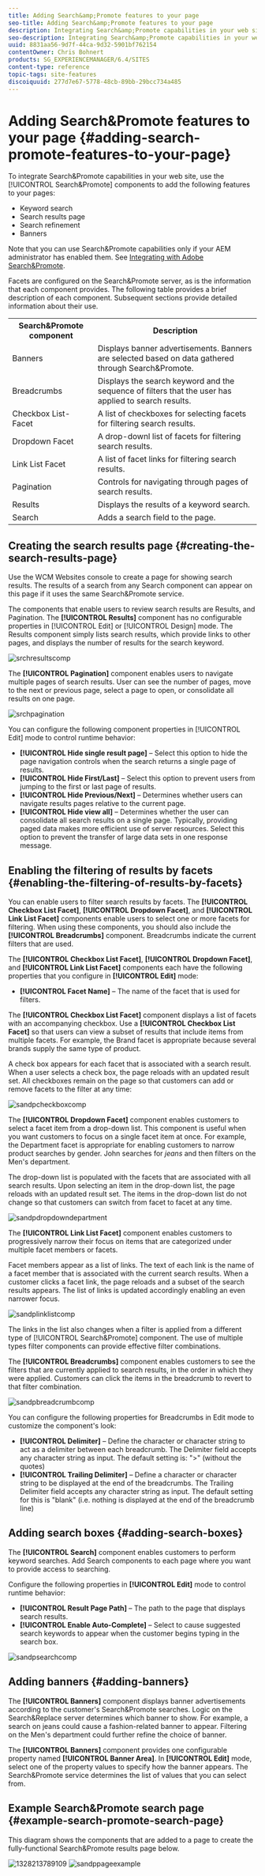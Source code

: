 ```yaml
---
title: Adding Search&amp;Promote features to your page
seo-title: Adding Search&amp;Promote features to your page
description: Integrating Search&amp;Promote capabilities in your web site, you can use the Search&amp;Promote components to add features to your pages such as keyword search, search results page search refinement, and banners.
seo-description: Integrating Search&amp;Promote capabilities in your web site, you can use the Search&amp;Promote components to add features to your pages such as keyword search, search results page search refinement, and banners.
uuid: 8831aa56-9d7f-44ca-9d32-5901bf762154
contentOwner: Chris Bohnert
products: SG_EXPERIENCEMANAGER/6.4/SITES
content-type: reference
topic-tags: site-features
discoiquuid: 277d7e67-5778-48cb-89bb-29bcc734a485
---
```


# Adding Search&amp;Promote features to your page {#adding-search-promote-features-to-your-page}

To integrate Search&amp;Promote capabilities in your web site, use the [!UICONTROL Search&amp;Promote] components to add the following features to your pages:

* Keyword search  
* Search results page
* Search refinement
* Banners

Note that you can use Search&amp;Promote capabilities only if your AEM administrator has enabled them. See [Integrating with Adobe Search&amp;Promote](/help/sites-administering/search-and-promote.md).

Facets are configured on the Search&amp;Promote server, as is the information that each component provides. The following table provides a brief description of each component. Subsequent sections provide detailed information about their use.

<table> 
 <tbody> 
  <tr> 
   <th>Search&amp;Promote component</th> 
   <th>Description</th> 
  </tr> 
  <tr> 
   <td>Banners</td> 
   <td>Displays banner advertisements. Banners are selected based on data gathered through Search&amp;Promote.<br /> </td> 
  </tr> 
  <tr> 
   <td>Breadcrumbs</td> 
   <td>Displays the search keyword and the sequence of filters that the user has applied to search results.</td> 
  </tr> 
  <tr> 
   <td>Checkbox List-Facet</td> 
   <td>A list of checkboxes for selecting facets for filtering search results.</td> 
  </tr> 
  <tr> 
   <td>Dropdown Facet</td> 
   <td>A drop-downl list of facets for filtering search results.</td> 
  </tr> 
  <tr> 
   <td>Link List Facet</td> 
   <td>A list of facet links for filtering search results.</td> 
  </tr> 
  <tr> 
   <td>Pagination</td> 
   <td>Controls for navigating through pages of search results.</td> 
  </tr> 
  <tr> 
   <td>Results</td> 
   <td>Displays the results of a keyword search.</td> 
  </tr> 
  <tr> 
   <td>Search</td> 
   <td>Adds a search field to the page.</td> 
  </tr> 
 </tbody> 
</table>

## Creating the search results page {#creating-the-search-results-page}

Use the WCM Websites console to create a page for showing search results. The results of a search from any Search component can appear on this page if it uses the same Search&amp;Promote service.

The components that enable users to review search results are Results, and Pagination. The **[!UICONTROL Results]** component has no configurable properties in [!UICONTROL Edit] or [!UICONTROL Design] mode. The Results component simply lists search results, which provide links to other pages, and displays the number of results for the search keyword.

![srchresultscomp](assets/srchresultscomp.png)

The **[!UICONTROL Pagination]** component enables users to navigate multiple pages of search results. User can see the number of pages, move to the next or previous page, select a page to open, or consolidate all results on one page.

![srchpagination](assets/srchpagination.png)

You can configure the following component properties in [!UICONTROL Edit] mode to control runtime behavior:

* **[!UICONTROL Hide single result page]** &ndash; Select this option to hide the page navigation controls when the search returns a single page of results.  
* **[!UICONTROL Hide First/Last]** &ndash; Select this option to prevent users from jumping to the first or last page of results.  
* **[!UICONTROL Hide Previous/Next]** &ndash; Determines whether users can navigate results pages relative to the current page.  
* **[!UICONTROL Hide view all]** &ndash; Determines whether the user can consolidate all search results on a single page. Typically, providing paged data makes more efficient use of server resources. Select this option to prevent the transfer of large data sets in one response message.

## Enabling the filtering of results by facets {#enabling-the-filtering-of-results-by-facets}

You can enable users to filter search results by facets. The **[!UICONTROL Checkbox List Facet]**, **[!UICONTROL Dropdown Facet]**, and **[!UICONTROL Link List Facet]** components enable users to select one or more facets for filtering. When using these components, you should also include the **[!UICONTROL Breadcrumbs]** component. Breadcrumbs indicate the current filters that are used.

The **[!UICONTROL Checkbox List Facet]**, **[!UICONTROL Dropdown Facet]**, and **[!UICONTROL Link List Facet]** components each have the following properties that you configure in **[!UICONTROL Edit]** mode:

* **[!UICONTROL Facet Name]** &ndash; The name of the facet that is used for filters.

The **[!UICONTROL Checkbox List Facet]** component displays a list of facets with an accompanying checkbox. Use a **[!UICONTROL Checkbox List Facet]** so that users can view a subset of results that include items from multiple facets. For example, the Brand facet is appropriate because several brands supply the same type of product.

A check box appears for each facet that is associated with a search result. When a user selects a check box, the page reloads with an updated result set. All checkboxes remain on the page so that customers can add or remove facets to the filter at any time:

![sandpcheckboxcomp](assets/sandpcheckboxcomp.png)

The **[!UICONTROL Dropdown Facet]** component enables customers to select a facet item from a drop-down list. This component is useful when you want customers to focus on a single facet item at once. For example, the Department facet is appropriate for enabling customers to narrow product searches by gender. John searches for *jeans* and then filters on the Men's department.

The drop-down list is populated with the facets that are associated with all search results. Upon selecting an item in the drop-down list, the page reloads with an updated result set. The items in the drop-down list do not change so that customers can switch from facet to facet at any time.

![sandpdropdowndepartment](assets/sandpdropdowndepartment.png)

The **[!UICONTROL Link List Facet]** component enables customers to progressively narrow their focus on items that are categorized under multiple facet members or facets.

Facet members appear as a list of links. The text of each link is the name of a facet member that is associated with the current search results. When a customer clicks a facet link, the page reloads and a subset of the search results appears. The list of links is updated accordingly enabling an even narrower focus. 

![sandplinklistcomp](assets/sandplinklistcomp.png)

The links in the list also changes when a filter is applied from a different type of [!UICONTROL Search&amp;Promote] component. The use of multiple types filter components can provide effective filter combinations.

The **[!UICONTROL Breadcrumbs]** component enables customers to see the filters that are currently applied to search results, in the order in which they were applied. Customers can click the items in the breadcrumb to revert to that filter combination. 

![sandpbreadcrumbcomp](assets/sandpbreadcrumbcomp.png)

You can configure the following properties for Breadcrumbs in Edit mode to customize the component's look:

* **[!UICONTROL Delimiter]** &ndash; Define the character or character string to act as a delimiter between each breadcrumb. The Delimiter field accepts any character string as input. The default setting is: "&gt;" (without the quotes)
* **[!UICONTROL Trailing Delimiter]** &ndash; Define a character or character string to be displayed at the end of the breadcrumbs. The Trailing Delimiter field accepts any character string as input. The default setting for this is "blank" (i.e. nothing is displayed at the end of the breadcrumb line)

## Adding search boxes {#adding-search-boxes}

The **[!UICONTROL Search]** component enables customers to perform keyword searches. Add Search components to each page where you want to provide access to searching.

Configure the following properties in **[!UICONTROL Edit]** mode to control runtime behavior:

* **[!UICONTROL Result Page Path]** &ndash; The path to the page that displays search results.  
* **[!UICONTROL Enable Auto-Complete]** &ndash; Select to cause suggested search keywords to appear when the customer begins typing in the search box.

![sandpsearchcomp](assets/sandpsearchcomp.png) 

## Adding banners {#adding-banners}

The **[!UICONTROL Banners]** component displays banner advertisements according to the customer's Search&Promote searches. Logic on the Search&amp;Replace server determines which banner to show. For example, a search on jeans could cause a fashion-related banner to appear. Filtering on the Men's department could further refine the choice of banner.

The **[!UICONTROL Banners]** component provides one configurable property named **[!UICONTROL Banner Area]**. In **[!UICONTROL Edit]** mode, select one of the property values to specify how the banner appears. The Search&amp;Promote service determines the list of values that you can select from.

## Example Search&amp;Promote search page {#example-search-promote-search-page}

This diagram shows the components that are added to a page to create the fully-functional Search&amp;Promote results page below.

![1328213789109](assets/1328213789109.png) ![sandppageexample](assets/sandppageexample.png)


